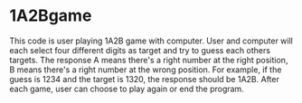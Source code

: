 # 1A2Bgame
This code is user playing 1A2B game with computer.
User and computer will each select four different digits as target and try to guess each others targets. 
The response A means there's a right number at the right position, B means there's a right number at the wrong position.
For example, if the guess is 1234 and the target is 1320, the response should be 1A2B.
After each game, user can choose to play again or end the program.
 
